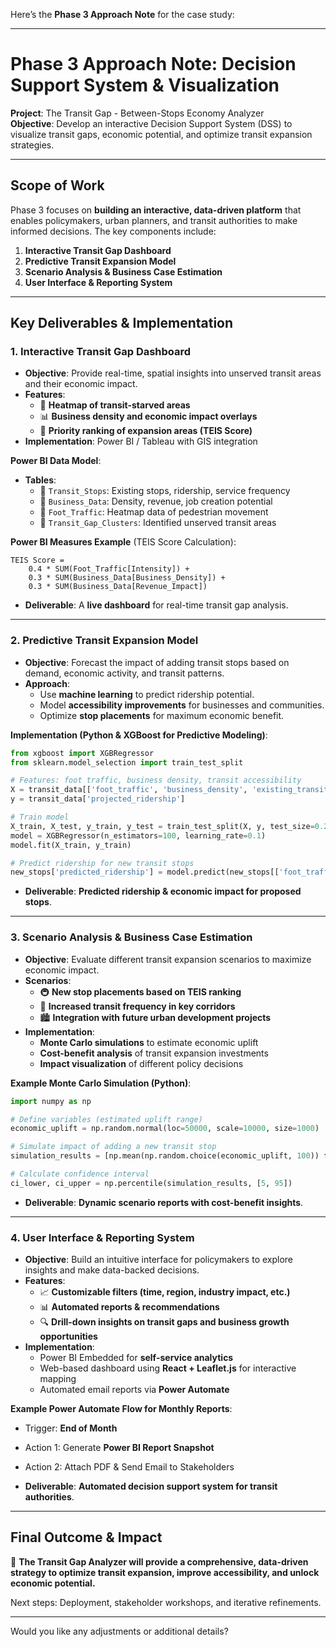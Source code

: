 Here’s the **Phase 3 Approach Note** for the case study:  

---

# **Phase 3 Approach Note: Decision Support System & Visualization**  
**Project**: The Transit Gap - Between-Stops Economy Analyzer  
**Objective**: Develop an interactive Decision Support System (DSS) to visualize transit gaps, economic potential, and optimize transit expansion strategies.  

---

## **Scope of Work**  
Phase 3 focuses on **building an interactive, data-driven platform** that enables policymakers, urban planners, and transit authorities to make informed decisions. The key components include:  
1. **Interactive Transit Gap Dashboard**  
2. **Predictive Transit Expansion Model**  
3. **Scenario Analysis & Business Case Estimation**  
4. **User Interface & Reporting System**  

---

## **Key Deliverables & Implementation**  

### **1. Interactive Transit Gap Dashboard**  
- **Objective**: Provide real-time, spatial insights into unserved transit areas and their economic impact.  
- **Features**:  
  - 📍 **Heatmap of transit-starved areas**  
  - 📊 **Business density and economic impact overlays**  
  - 🚦 **Priority ranking of expansion areas (TEIS Score)**  
- **Implementation**: Power BI / Tableau with GIS integration  

**Power BI Data Model**:  
- **Tables**:  
  - 📂 `Transit_Stops`: Existing stops, ridership, service frequency  
  - 🏢 `Business_Data`: Density, revenue, job creation potential  
  - 🚶 `Foot_Traffic`: Heatmap data of pedestrian movement  
  - 📍 `Transit_Gap_Clusters`: Identified unserved transit areas  

**Power BI Measures Example** (TEIS Score Calculation):  
```DAX  
TEIS Score =  
    0.4 * SUM(Foot_Traffic[Intensity]) +  
    0.3 * SUM(Business_Data[Business_Density]) +  
    0.3 * SUM(Business_Data[Revenue_Impact])
```  
- **Deliverable**: A **live dashboard** for real-time transit gap analysis.  

---

### **2. Predictive Transit Expansion Model**  
- **Objective**: Forecast the impact of adding transit stops based on demand, economic activity, and transit patterns.  
- **Approach**:  
  - Use **machine learning** to predict ridership potential.  
  - Model **accessibility improvements** for businesses and communities.  
  - Optimize **stop placements** for maximum economic benefit.  

**Implementation (Python & XGBoost for Predictive Modeling)**:  
```python  
from xgboost import XGBRegressor  
from sklearn.model_selection import train_test_split  

# Features: foot traffic, business density, transit accessibility  
X = transit_data[['foot_traffic', 'business_density', 'existing_transit_access']]  
y = transit_data['projected_ridership']  

# Train model  
X_train, X_test, y_train, y_test = train_test_split(X, y, test_size=0.2, random_state=42)  
model = XGBRegressor(n_estimators=100, learning_rate=0.1)  
model.fit(X_train, y_train)  

# Predict ridership for new transit stops  
new_stops['predicted_ridership'] = model.predict(new_stops[['foot_traffic', 'business_density', 'existing_transit_access']])  
```  
- **Deliverable**: **Predicted ridership & economic impact for proposed stops**.  

---

### **3. Scenario Analysis & Business Case Estimation**  
- **Objective**: Evaluate different transit expansion scenarios to maximize economic impact.  
- **Scenarios**:  
  - 🚇 **New stop placements based on TEIS ranking**  
  - 🚏 **Increased transit frequency in key corridors**  
  - 🏙️ **Integration with future urban development projects**  
- **Implementation**:  
  - **Monte Carlo simulations** to estimate economic uplift  
  - **Cost-benefit analysis** of transit expansion investments  
  - **Impact visualization** of different policy decisions  

**Example Monte Carlo Simulation (Python)**:  
```python  
import numpy as np  

# Define variables (estimated uplift range)  
economic_uplift = np.random.normal(loc=50000, scale=10000, size=1000)  

# Simulate impact of adding a new transit stop  
simulation_results = [np.mean(np.random.choice(economic_uplift, 100)) for _ in range(1000)]  

# Calculate confidence interval  
ci_lower, ci_upper = np.percentile(simulation_results, [5, 95])  
```  
- **Deliverable**: **Dynamic scenario reports with cost-benefit insights**.  

---

### **4. User Interface & Reporting System**  
- **Objective**: Build an intuitive interface for policymakers to explore insights and make data-backed decisions.  
- **Features**:  
  - 📈 **Customizable filters (time, region, industry impact, etc.)**  
  - 📊 **Automated reports & recommendations**  
  - 🔍 **Drill-down insights on transit gaps and business growth opportunities**  
- **Implementation**:  
  - Power BI Embedded for **self-service analytics**  
  - Web-based dashboard using **React + Leaflet.js** for interactive mapping  
  - Automated email reports via **Power Automate**  

**Example Power Automate Flow for Monthly Reports**:  
- Trigger: **End of Month**  
- Action 1: Generate **Power BI Report Snapshot**  
- Action 2: Attach PDF & Send Email to Stakeholders  

- **Deliverable**: **Automated decision support system for transit authorities**.  

---

## **Final Outcome & Impact**  
🚀 **The Transit Gap Analyzer will provide a comprehensive, data-driven strategy to optimize transit expansion, improve accessibility, and unlock economic potential.**  

Next steps: Deployment, stakeholder workshops, and iterative refinements.  

---

Would you like any adjustments or additional details?

